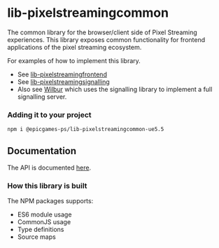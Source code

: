 # lib-pixelstreamingcommon

The common library for the browser/client side of Pixel Streaming experiences. This library exposes common functionality for frontend applications of the pixel streaming ecosystem.

For examples of how to implement this library.
- See [lib-pixelstreamingfrontend](/Frontend/library)
- See [lib-pixelstreamingsignalling](/Signalling)
- Also see [Wilbur](/SignallingWebServer) which uses the signalling library to implement a full signalling server.

### Adding it to your project
`npm i @epicgames-ps/lib-pixelstreamingcommon-ue5.5`

## Documentation
The API is documented [here](docs).

### How this library is built
The NPM packages supports:
- ES6 module usage
- CommonJS usage
- Type definitions
- Source maps
